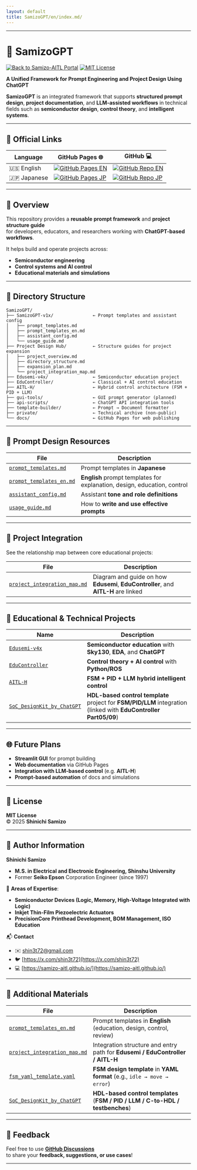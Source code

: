 ```yaml
---
layout: default
title: SamizoGPT/en/index.md/
---
```


---

# 🧠 **SamizoGPT** 

[![Back to Samizo-AITL Portal](https://img.shields.io/badge/Back%20to%20Samizo--AITL%20Portal-brightgreen)](https://samizo-aitl.github.io/en/) [![MIT License](https://img.shields.io/badge/license-MIT-blue.svg)](../LICENSE)

**A Unified Framework for Prompt Engineering and Project Design Using ChatGPT**

**SamizoGPT** is an integrated framework that supports **structured prompt design**, **project documentation**, and **LLM-assisted workflows** in technical fields such as **semiconductor design**, **control theory**, and **intelligent systems**.

---

## 🔗 Official Links

| Language | GitHub Pages 🌐 | GitHub 💻 |
|----------|----------------|-----------|
| 🇺🇸 English | [![GitHub Pages EN](https://img.shields.io/badge/GitHub%20Pages-English-brightgreen?logo=github)](https://samizo-aitl.github.io/SamizoGPT/en/) | [![GitHub Repo EN](https://img.shields.io/badge/GitHub-English-blue?logo=github)](https://github.com/Samizo-AITL/SamizoGPT/tree/main/en) |
| 🇯🇵 Japanese | [![GitHub Pages JP](https://img.shields.io/badge/GitHub%20Pages-日本語版-brightgreen?logo=github)](https://samizo-aitl.github.io/SamizoGPT/) | [![GitHub Repo JP](https://img.shields.io/badge/GitHub-日本語版-blue?logo=github)](https://github.com/Samizo-AITL/SamizoGPT) |

---

## 📌 **Overview**

This repository provides a **reusable prompt framework** and **project structure guide**  
for developers, educators, and researchers working with **ChatGPT-based workflows**.

It helps build and operate projects across:
- **Semiconductor engineering**
- **Control systems and AI control**
- **Educational materials and simulations**

---

## 📁 **Directory Structure**

```plaintext
SamizoGPT/
├── SamizoGPT-v1x/               ← Prompt templates and assistant config
│   ├── prompt_templates.md
│   ├── prompt_templates_en.md
│   ├── assistant_config.md
│   └── usage_guide.md
├── Project Design Hub/          ← Structure guides for project expansion
│   ├── project_overview.md
│   ├── directory_structure.md
│   ├── expansion_plan.md
│   └── project_integration_map.md
├── Edusemi-v4x/                 ← Semiconductor education project
├── EduController/               ← Classical + AI control education
├── AITL-H/                      ← Hybrid control architecture (FSM + PID + LLM)
├── gui-tools/                   ← GUI prompt generator (planned)
├── api-scripts/                 ← ChatGPT API integration tools
├── template-builder/            ← Prompt → Document formatter
├── private/                     ← Technical archive (non-public)
└── docs/                        ← GitHub Pages for web publishing
```

---

## 🧠 **Prompt Design Resources**

| **File** | **Description** |
|----------|-----------------|
| [`prompt_templates.md`](./SamizoGPT-v1x/prompt_templates.md) | Prompt templates in **Japanese** |
| [`prompt_templates_en.md`](./SamizoGPT-v1x/prompt_templates_en.md) | **English** prompt templates for explanation, design, education, control |
| [`assistant_config.md`](./SamizoGPT-v1x/assistant_config.md) | Assistant **tone and role definitions** |
| [`usage_guide.md`](./SamizoGPT-v1x/usage_guide.md) | How to **write and use effective prompts** |

---

## 🔗 **Project Integration**

See the relationship map between core educational projects:

| **File** | **Description** |
|----------|-----------------|
| [`project_integration_map.md`](./Project%20Design%20Hub/project_integration_map.md) | Diagram and guide on how **Edusemi**, **EduController**, and **AITL-H** are linked |

---

## 📘 **Educational & Technical Projects**

| **Name** | **Description** |
|----------|-----------------|
| [`Edusemi-v4x`](./Edusemi-v4x/) | **Semiconductor education** with **Sky130**, **EDA**, and **ChatGPT** |
| [`EduController`](./EduController/) | **Control theory + AI control** with **Python/ROS** |
| [`AITL-H`](./AITL-H/) | **FSM + PID + LLM hybrid intelligent control** |
| [`SoC_DesignKit_by_ChatGPT`](https://github.com/Samizo-AITL/EduController/tree/main/SoC_DesignKit_by_ChatGPT) | **HDL-based control template** project for **FSM/PID/LLM** integration (linked with **EduController Part05/09**) |

---

## 🌐 **Future Plans**

- **Streamlit GUI** for prompt building  
- **Web documentation** via GitHub Pages  
- **Integration with LLM-based control** (e.g. **AITL-H**)  
- **Prompt-based automation** of docs and simulations

---

## 📜 **License**

**MIT License**  
© 2025 **Shinichi Samizo**

---

## 👤 **Author Information**

**Shinichi Samizo**  
- **M.S. in Electrical and Electronic Engineering, Shinshu University**  
- Former **Seiko Epson** Corporation Engineer (since 1997)

📌 **Areas of Expertise**:  
- **Semiconductor Devices (Logic, Memory, High-Voltage Integrated with Logic)**  
- **Inkjet Thin-Film Piezoelectric Actuators**  
- **PrecisionCore Printhead Development, BOM Management, ISO Education**

📬 **Contact**  
- ✉️ [shin3t72@gmail.com](mailto:shin3t72@gmail.com)  
- 🐦 [https://x.com/shin3t72](https://x.com/shin3t72)  
- 💻 [https://samizo-aitl.github.io/](https://samizo-aitl.github.io/)

---

## 📄 **Additional Materials**

| **File** | **Description** |
|----------|-----------------|
| [`prompt_templates_en.md`](./SamizoGPT-v1x/prompt_templates_en.md) | Prompt templates in **English** (education, design, control, review) |
| [`project_integration_map.md`](./Project%20Design%20Hub/project_integration_map.md) | Integration structure and entry path for **Edusemi / EduController / AITL-H** |
| [`fsm_yaml_template.yaml`](./template-builder/fsm_yaml_template.yaml) | **FSM design template** in **YAML format** (e.g., `idle → move → error`) |
| [`SoC_DesignKit_by_ChatGPT`](https://github.com/Samizo-AITL/EduController/tree/main/SoC_DesignKit_by_ChatGPT) | **HDL-based control templates** (**FSM / PID / LLM / C-to-HDL / testbenches**) |

---

## 💬 **Feedback**

Feel free to use [**GitHub Discussions**](https://github.com/Samizo-AITL/SamizoGPT/discussions)  
to share your **feedback, suggestions, or use cases**!

---

